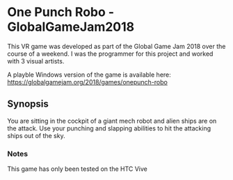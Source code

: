 # One Punch Robo - GlobalGameJam2018

This VR game was developed as part of the Global Game Jam 2018 over the course of a weekend. I was the programmer for this project and worked with 3 visual artists.

A playble Windows version of the game is available here: https://globalgamejam.org/2018/games/onepunch-robo

## Synopsis

You are sitting in the cockpit of a giant mech robot and alien ships are on the attack. 
Use your punching and slapping abilities to hit the attacking ships out of the sky.

### Notes
This game has only been tested on the HTC Vive
